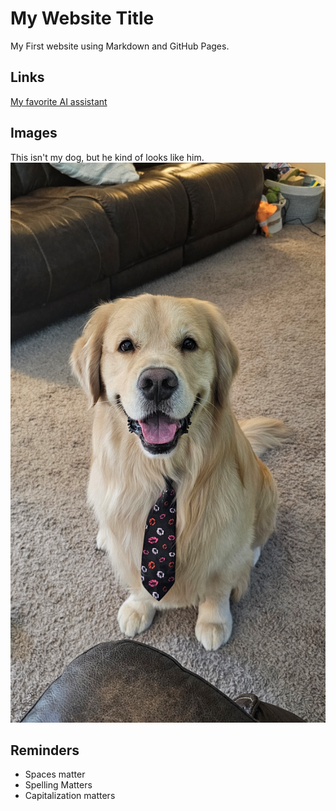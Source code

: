 # My Website Title
My First website using Markdown and GitHub Pages.
## Links
[My favorite AI assistant](chat.openai.com)
## Images
This isn't my dog, but he kind of looks like him.
![My pet image](20240719_171447.png)
## Reminders
- Spaces matter
- Spelling Matters
- Capitalization matters


